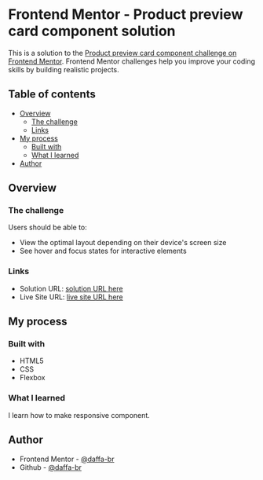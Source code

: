 # Frontend Mentor - Product preview card component solution

This is a solution to the [Product preview card component challenge on Frontend Mentor](https://www.frontendmentor.io/challenges/product-preview-card-component-GO7UmttRfa). Frontend Mentor challenges help you improve your coding skills by building realistic projects.

## Table of contents

- [Overview](#overview)
  - [The challenge](#the-challenge)
  - [Links](#links)
- [My process](#my-process)
  - [Built with](#built-with)
  - [What I learned](#what-i-learned)
- [Author](#author)

## Overview

### The challenge

Users should be able to:

- View the optimal layout depending on their device's screen size
- See hover and focus states for interactive elements

### Links

- Solution URL: [solution URL here](https://github.com/daffa-br/Frontend-Mentor_Product-preview-card-component-solution)
- Live Site URL: [live site URL here](https://daffa-br.github.io/Frontend-Mentor_Product-preview-card-component-solution)

## My process

### Built with

- HTML5
- CSS
- Flexbox

### What I learned

I learn how to make responsive component.

## Author

- Frontend Mentor - [@daffa-br](https://www.frontendmentor.io/profile/daffa-br)
- Github - [@daffa-br](https://github.com/daffa-br)
